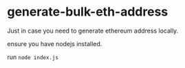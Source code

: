 # generate-bulk-eth-address


Just in case you need to generate ethereum address locally.

ensure you have nodejs installed.

run `node index.js`
